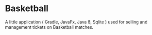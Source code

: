 # Basketball
A little application ( Gradle, JavaFx, Java 8, Sqlite ) used for selling and management tickets on Basketball matches.
